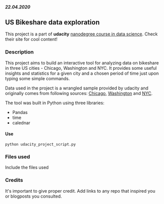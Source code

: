 ##### 22.04.2020

## US Bikeshare data exploration
This project is a part of **udacity** [nanodegree course in data science](https://www.udacity.com/course/programming-for-data-science-nanodegree--nd104). Check their site for cool content!

### Description
This project aims to build an interactive tool for analyzing data on bikeshare in three US cities - Chicago, Washington and NYC. It provides some useful insights and statistics for a given city and a chosen period of time just upon typing some simple commands.

Data used in the project is a wrangled sample provided by udacity and originally comes from following sources: [Chicago](https://www.divvybikes.com/system-data), [Washington](https://www.capitalbikeshare.com/system-data) and [NYC](https://www.citibikenyc.com/system-data).

The tool was built in Python using three libraries:
- Pandas
- time
- calednar

#### Use

```
python udacity_project_script.py
```

### Files used
Include the files used

### Credits
It's important to give proper credit. Add links to any repo that inspired you or blogposts you consulted.
